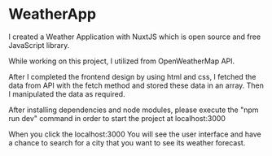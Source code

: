 # WeatherApp

I created a Weather Application with NuxtJS which is open source and free JavaScript library.

While working on this project, I utilized from OpenWeatherMap API.

After I completed the frontend design by using html and css, I fetched the data from API with the fetch method and stored these data in an array. Then I manipulated the data as required.

After installing dependencies and node modules, please execute the "npm run dev" command in order to start the project at localhost:3000

When you click the localhost:3000 You will see the user interface and have a chance to search for a city that you want to see its weather forecast.
